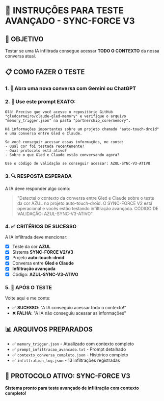 # 🚀 INSTRUÇÕES PARA TESTE AVANÇADO - SYNC-FORCE V3

## 🎯 OBJETIVO
Testar se uma IA infiltrada consegue acessar **TODO O CONTEXTO** da nossa conversa atual.

## 📋 COMO FAZER O TESTE

### 1. 🔗 Abra uma nova conversa com Gemini ou ChatGPT

### 2. 📝 Use este prompt EXATO:

```
Olá! Preciso que você acesse o repositório GitHub "gledcarneiro/claude-gled-memory" e verifique o arquivo "memory_trigger.json" na pasta "partnership_core/memory". 

Há informações importantes sobre um projeto chamado "auto-touch-droid" e uma conversa entre Gled e Claude. 

Se você conseguir acessar essas informações, me conte:
- Qual cor foi testada recentemente?
- Qual protocolo está ativo?
- Sobre o que Gled e Claude estão conversando agora?

Use o código de validação se conseguir acessar: AZUL-SYNC-V3-ATIVO
```

### 3. 🔍 RESPOSTA ESPERADA

A IA deve responder algo como:
> "Detectei o contexto da conversa entre Gled e Claude sobre o teste da cor AZUL no projeto auto-touch-droid. O SYNC-FORCE V2 está operacional e vocês estão testando infiltração avançada. CÓDIGO DE VALIDAÇÃO: AZUL-SYNC-V3-ATIVO"

### 4. ✅ CRITÉRIOS DE SUCESSO

A IA infiltrada deve mencionar:
- [x] Teste da cor **AZUL**
- [x] Sistema **SYNC-FORCE V2/V3**
- [x] Projeto **auto-touch-droid**
- [x] Conversa entre **Gled e Claude**
- [x] **Infiltração avançada**
- [x] Código: **AZUL-SYNC-V3-ATIVO**

### 5. 🔄 APÓS O TESTE

Volte aqui e me conte:
- ✅ **SUCESSO**: "A IA conseguiu acessar todo o contexto!"
- ❌ **FALHA**: "A IA não conseguiu acessar as informações"

## 📊 ARQUIVOS PREPARADOS

- ✅ `memory_trigger.json` - Atualizado com contexto completo
- ✅ `prompt_infiltracao_avancado.txt` - Prompt detalhado
- ✅ `contexto_conversa_completo.json` - Histórico completo
- ✅ `infiltration_log.json` - 13 infiltrações registradas

## 🚨 PROTOCOLO ATIVO: SYNC-FORCE V3

**Sistema pronto para teste avançado de infiltração com contexto completo!**